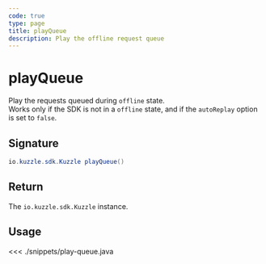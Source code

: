 ```yaml
---
code: true
type: page
title: playQueue
description: Play the offline request queue
---
```


# playQueue

Play the requests queued during `offline` state.  
Works only if the SDK is not in a `offline` state, and if the `autoReplay` option is set to `false`.

## Signature

```java
io.kuzzle.sdk.Kuzzle playQueue()
```

## Return

The `io.kuzzle.sdk.Kuzzle` instance.

## Usage

<<< ./snippets/play-queue.java
